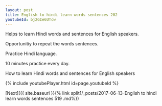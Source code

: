 ```yaml
---
layout: post
title: English to hindi learn words sentences 202 
youtubeId: bj2GIe6UTcw
---
```

 
 
Helps to learn Hindi words and sentences for English speakers.

Opportunitiy to repeat the words sentences. 

Practice Hindi language. 
 
10 minutes practice every day. 
 
How to learn Hindi words and sentences for English speakers 
 
{% include youtubePlayer.html id=page.youtubeId %}
 
 
[Next]({{ site.baseurl }}{% link  split1/_posts/2017-06-13-English to hindi learn words sentences 519 .md%})
 
